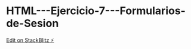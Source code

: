 # HTML---Ejercicio-7---Formularios-de-Sesion

[Edit on StackBlitz ⚡️](https://stackblitz.com/edit/web-platform-umbfkn)
